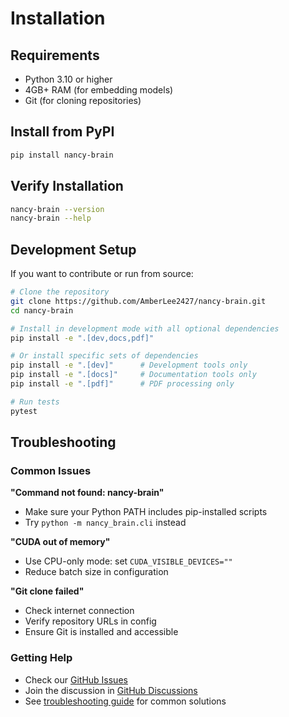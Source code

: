 # Installation

## Requirements

- Python 3.10 or higher
- 4GB+ RAM (for embedding models)
- Git (for cloning repositories)

## Install from PyPI

```bash
pip install nancy-brain
```

## Verify Installation

```bash
nancy-brain --version
nancy-brain --help
```

## Development Setup

If you want to contribute or run from source:

```bash
# Clone the repository
git clone https://github.com/AmberLee2427/nancy-brain.git
cd nancy-brain

# Install in development mode with all optional dependencies
pip install -e ".[dev,docs,pdf]"

# Or install specific sets of dependencies
pip install -e ".[dev]"      # Development tools only
pip install -e ".[docs]"     # Documentation tools only  
pip install -e ".[pdf]"      # PDF processing only

# Run tests
pytest
```

## Troubleshooting

### Common Issues

**"Command not found: nancy-brain"**
- Make sure your Python PATH includes pip-installed scripts
- Try `python -m nancy_brain.cli` instead

**"CUDA out of memory"**
- Use CPU-only mode: set `CUDA_VISIBLE_DEVICES=""`
- Reduce batch size in configuration

**"Git clone failed"**
- Check internet connection
- Verify repository URLs in config
- Ensure Git is installed and accessible

### Getting Help

- Check our [GitHub Issues](https://github.com/AmberLee2427/nancy-brain/issues)
- Join the discussion in [GitHub Discussions](https://github.com/AmberLee2427/nancy-brain/discussions)
- See [troubleshooting guide](development/troubleshooting.md) for common solutions
